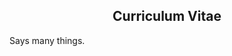 ## <center>Curriculum Vitae</center>

Says many things.

<object data="{{ /cv/EricWilkey_CV.pdf}}" width="1000" height="1000" type='application/pdf'/>

